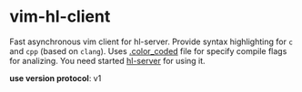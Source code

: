 # vim-hl-client

Fast asynchronous vim client for hl-server.
Provide syntax highlighting for `c` and `cpp` (based on `clang`).
Uses [.color_coded](https://github.com/rdnetto/YCM-Generator) file for specify compile flags for analizing.
You need started [hl-server](https://github.com/andrejlevkovitch/hl-server) for using it.

__use version protocol__: v1

